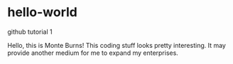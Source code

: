 # hello-world
github tutorial 1

Hello, this is Monte Burns!
This coding stuff looks pretty interesting. It may provide another medium for me to
expand my enterprises.
